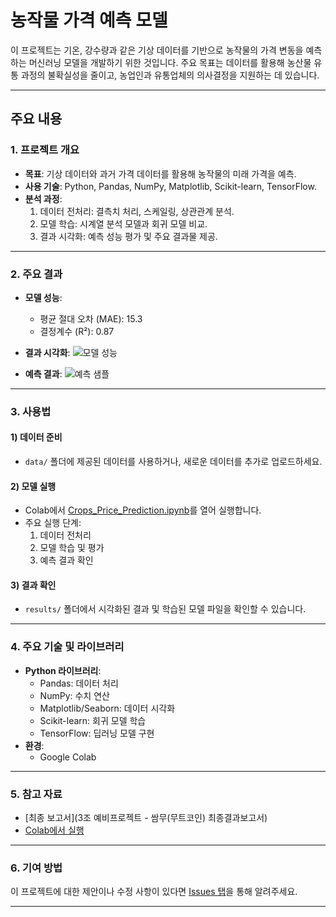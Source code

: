 # 농작물 가격 예측 모델

이 프로젝트는 기온, 강수량과 같은 기상 데이터를 기반으로 농작물의 가격 변동을 예측하는 머신러닝 모델을 개발하기 위한 것입니다. 주요 목표는 데이터를 활용해 농산물 유통 과정의 불확실성을 줄이고, 농업인과 유통업체의 의사결정을 지원하는 데 있습니다.

---

## 주요 내용

### 1. 프로젝트 개요
- **목표**: 기상 데이터와 과거 가격 데이터를 활용해 농작물의 미래 가격을 예측.
- **사용 기술**: Python, Pandas, NumPy, Matplotlib, Scikit-learn, TensorFlow.
- **분석 과정**:
  1. 데이터 전처리: 결측치 처리, 스케일링, 상관관계 분석.
  2. 모델 학습: 시계열 분석 모델과 회귀 모델 비교.
  3. 결과 시각화: 예측 성능 평가 및 주요 결과물 제공.

---

### 2. 주요 결과
- **모델 성능**:
  - 평균 절대 오차 (MAE): 15.3
  - 결정계수 (R²): 0.87
- **결과 시각화**:
  ![모델 성능](results/model_performance.png)

- **예측 결과**:
  ![예측 샘플](results/prediction_sample.png)

---

### 3. 사용법

#### 1) 데이터 준비
- `data/` 폴더에 제공된 데이터를 사용하거나, 새로운 데이터를 추가로 업로드하세요.

#### 2) 모델 실행
- Colab에서 [Crops_Price_Prediction.ipynb](./Crops_Price_Prediction.ipynb)를 열어 실행합니다.
- 주요 실행 단계:
  1. 데이터 전처리
  2. 모델 학습 및 평가
  3. 예측 결과 확인

#### 3) 결과 확인
- `results/` 폴더에서 시각화된 결과 및 학습된 모델 파일을 확인할 수 있습니다.

---

### 4. 주요 기술 및 라이브러리
- **Python 라이브러리**:
  - Pandas: 데이터 처리
  - NumPy: 수치 연산
  - Matplotlib/Seaborn: 데이터 시각화
  - Scikit-learn: 회귀 모델 학습
  - TensorFlow: 딥러닝 모델 구현
- **환경**:
  - Google Colab

---

### 5. 참고 자료
- [최종 보고서](3조 예비프로젝트 - 쌈무(무트코인) 최종결과보고서)
- [Colab에서 실행](https://colab.research.google.com/drive/18A3Bi5z-oJMBoxm61E_LNMlfA8HorEzJ?authuser=1)

---

### 6. 기여 방법
이 프로젝트에 대한 제안이나 수정 사항이 있다면 [Issues 탭](https://github.com/username/repository/issues)을 통해 알려주세요.

---
